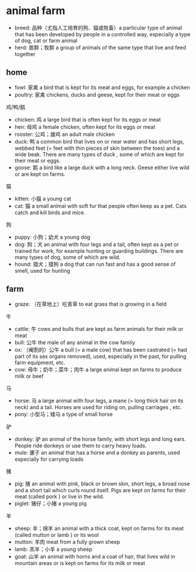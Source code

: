 # animal farm

- breed: 品种（尤指人工培育的狗、猫或牲畜）a particular type of animal that has been developed by people in a controlled way, especially a type of dog, cat or farm animal
- herd: 兽群；牧群 a group of animals of the same type that live and feed together

## home

- fowl: 家禽 a bird that is kept for its meat and eggs, for example a chicken
- poultry: 家禽 chickens, ducks and geese, kept for their meat or eggs

鸡/鸭/鹅

- chicken: 鸡 a large bird that is often kept for its eggs or meat
- hen: 母鸡 a female chicken, often kept for its eggs or meat
- rooster: 公鸡；雄鸡 an adult male chicken
- duck: 鸭 a common bird that lives on or near water and has short legs, webbed feet (= feet with thin pieces of skin between the toes) and a wide beak. There are many types of duck , some of which are kept for their meat or eggs.
- goose: 鹅 a bird like a large duck with a long neck. Geese either live wild or are kept on farms.



猫

- kitten: 小猫 a young cat
- cat: 猫 a small animal with soft fur that people often keep as a pet. Cats catch and kill birds and mice.

狗

- puppy: 小狗；幼犬 a young dog
- dog: 狗；犬 an animal with four legs and a tail, often kept as a pet or trained for work, for example hunting or guarding buildings. There are many types of dog, some of which are wild.
- hound: 猎犬；猎狗 a dog that can run fast and has a good sense of smell, used for hunting

## farm

- graze: （在草地上）吃青草 to eat grass that is growing in a field

牛

- cattle: 牛 cows and bulls that are kept as farm animals for their milk or meat
- bull: 公牛 the male of any animal in the cow family
- ox: （阉割的）公牛 a bull (= a male cow) that has been castrated (= had part of its sex organs removed), used, especially in the past, for pulling farm equipment, etc.
- cow: 母牛；奶牛；菜牛；肉牛 a large animal kept on farms to produce milk or beef

马

- horse: 马 a large animal with four legs, a mane (= long thick hair on its neck) and a tail. Horses are used for riding on, pulling carriages , etc.
- pony: 小型马；矮马 a type of small horse

驴

- donkey: 驴 an animal of the horse family, with short legs and long ears. People ride donkeys or use them to carry heavy loads.
- mule: 骡子 an animal that has a horse and a donkey as parents, used especially for carrying loads

猪

- pig: 猪 an animal with pink, black or brown skin, short legs, a broad nose and a short tail which curls round itself. Pigs are kept on farms for their meat (called pork ) or live in the wild.
- piglet: 猪仔；小猪 a young pig

羊

- sheep: 羊；绵羊 an animal with a thick coat, kept on farms for its meat (called mutton or lamb ) or its wool
- mutton: 羊肉 meat from a fully grown sheep
- lamb: 羔羊；小羊 a young sheep
- goat: 山羊 an animal with horns and a coat of hair, that lives wild in mountain areas or is kept on farms for its milk or meat

